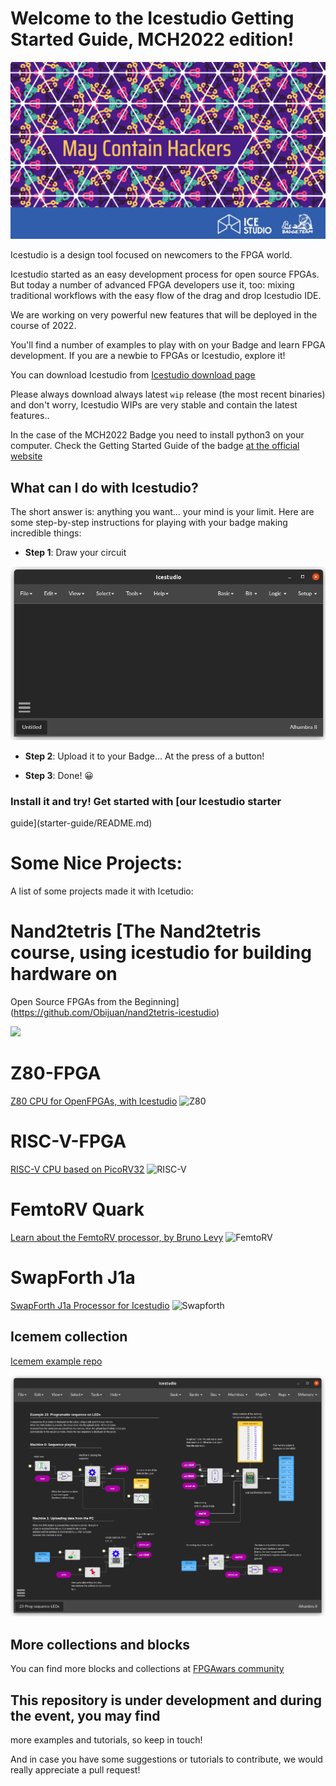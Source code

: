 # Welcome to the Icestudio Getting Started Guide, MCH2022 edition!

![Icestudio & MCH22 Badge](/images/mch22-splash.jpg?raw=true)

Icestudio is a design tool focused on newcomers to the FPGA world. 

Icestudio started as an easy development process for open source FPGAs. But
today a number of advanced FPGA developers use it, too: mixing traditional 
workflows with the easy flow of the drag and drop Icestudio IDE.

We are working on very powerful new features that will be deployed in the
course of 2022.

You'll find a number of examples to play with on your Badge and learn FPGA
development. If you are a newbie to FPGAs or Icestudio, explore it!

You can download Icestudio from [Icestudio download
page](https://downloads.icestudio.io)

Please always download always latest `wip` release (the most recent binaries)
and don't worry, Icestudio WIPs are very stable and contain the latest
features..

In the case of the MCH2022 Badge you need to install python3 on your
computer. Check the Getting Started Guide of the badge [at the official
website](https://badge.team/docs/badges/mch2022/getting-started/)

## What can I do with Icestudio?

The short answer is: anything you want... your mind is your limit. Here are
some step-by-step instructions for playing with your badge making incredible
things: 


* **Step 1**: Draw your circuit

![Draw the circuit](https://github.com/FPGAwars/icestudio-wiki/raw/main/Readme/draw-two-leds-0.6.0-default-.gif)

* **Step 2**: Upload it to your Badge... At the press of a button! 

* **Step 3**: Done! 😀️



### Install it and try! Get started with [our Icestudio starter
guide](starter-guide/README.md)



# Some Nice Projects:

A list of some projects made it with Icetudio:

# Nand2tetris [The Nand2tetris course, using icestudio for building hardware on
Open Source FPGAs from the
Beginning](https://github.com/Obijuan/nand2tetris-icestudio)

![](https://github.com/Obijuan/nand2tetris-icestudio/raw/master/wiki/img/Nand2tetris-05.gif)


# Z80-FPGA
[Z80 CPU for OpenFPGAs, with Icestudio](https://github.com/Obijuan/Z80-FPGA)
![Z80](https://github.com/Obijuan/Z80-FPGA/raw/master/wiki/project-logo.png)


# RISC-V-FPGA
[RISC-V CPU based on PicoRV32](https://github.com/Obijuan/RISC-V-FPGA)
![RISC-V](https://github.com/Obijuan/RISC-V-FPGA/raw/master/wiki/project-logo.png)

# FemtoRV Quark
[Learn about the FemtoRV processor, by Bruno Levy](https://github.com/Obijuan/FemtoRV-learn)
![FemtoRV](https://github.com/Obijuan/RISC-V-FPGA/raw/master/wiki/project-logo.png)

# SwapForth J1a
[SwapForth J1a Processor for Icestudio](https://github.com/Obijuan/j1a-icestudio)
![Swapforth](https://github.com/Obijuan/j1a-icestudio/raw/master/wiki/project-logo.png)

## Icemem collection

[Icemem example repo](https://github.com/FPGAwars/iceMem/tree/master/examples)

![Icemem](https://github.com/FPGAwars/icestudio-wiki/raw/main/Readme/screenshot-03-icemem.png)


## More collections and blocks

You can find more blocks and collections at [FPGAwars community](https://github.com/FPGAwars)



## This repository is under development and during the event, you may find
more examples and tutorials, so keep in touch!

And in case you have some suggestions or tutorials to contribute, we would really appreciate a pull request!
